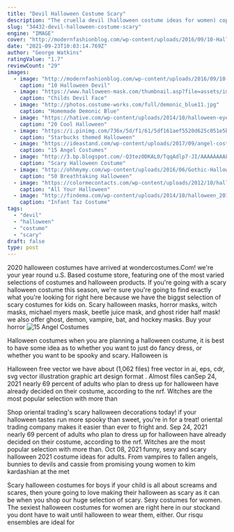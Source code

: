 ```yaml
---
title: "Devil Halloween Costume Scary"
description: "The cruella devil (halloween costume ideas for women) copy this costume:  30+ easy-scary halloween cupcake ideas for kids to devour. 25 best sweet and savory halloween treats recipes"
slug: "34432-devil-halloween-costume-scary"
engine: "IMAGE"
cover: "http://modernfashionblog.com/wp-content/uploads/2016/09/10-Halloween-Devil-Makeup-Ideas-For-Girls-Women-2016-10.jpg"
date: "2021-09-23T10:03:14.769Z"
author: "George Watkins"
ratingValue: "1.7"
reviewCount: "29"
images:
  - image: "http://modernfashionblog.com/wp-content/uploads/2016/09/10-Halloween-Devil-Makeup-Ideas-For-Girls-Women-2016-10.jpg"
    caption: "10 Halloween Devil"
  - image: "https://www.halloween-mask.com/thumbnail.asp?file=assets/images/grprev/12/devil_25408grprv.jpg&maxx=500&maxy=0"
    caption: "Childs Devil Face"
  - image: "http://photos.costume-works.com/full/demonic_blue11.jpg"
    caption: "Homemade Demonic Blue"
  - image: "https://hative.com/wp-content/uploads/2014/10/halloween-eye-makeup/2-halloween-eye-makeup-ideas.jpg"
    caption: "20 Cool Halloween"
  - image: "https://i.pinimg.com/736x/5d/f1/61/5df161aef5520d625c051e5b94fc5bce--scary-costumes-family-halloween-costumes.jpg"
    caption: "Starbucks themed Halloween"
  - image: "https://ideastand.com/wp-content/uploads/2017/09/angel-costume-diy/12-angel-costume-diy-ideas-tutorials.jpg"
    caption: "15 Angel Costumes"
  - image: "http://3.bp.blogspot.com/-Q3tez0DKAL0/TqqAdlp7-JI/AAAAAAAALL0/5AaIfy3Z0Ao/s1600/Scary+Halloween+Costume+ideas-14.jpg"
    caption: "Scary Halloween Costume"
  - image: "http://ohhmymy.com/wp-content/uploads/2016/06/Gothic-Halloween-Makeup.jpg"
    caption: "50 Breathtaking Halloween"
  - image: "https://colormecontacts.com/wp-content/uploads/2012/10/halloween-contacts-silver-eyes.jpg"
    caption: "All Your Halloween"
  - image: "http://findema.com/wp-content/uploads/2014/10/halloween_201469.jpg"
    caption: "Infant Taz Costume"
tags:
  - "devil"
  - "halloween"
  - "costume"
  - "scary"
draft: false
type: post
---
```


2020 halloween costumes have arrived at wondercostumes.Com! we're your year round u.S. Based costume store, featuring one of the most varied selections of costumes and halloween products. If you're going with a scary halloween costume this season, we're sure you're going to find exactly what you're looking for right here because we have the biggst selection of scary costumes for kids on. Scary halloween masks, horror masks, witch masks, michael myers mask, beetle juice mask, and ghost rider half mask! we also offer ghost, demon, vampire, bat, and hockey masks. Buy your horror
![15 Angel Costumes](https://ideastand.com/wp-content/uploads/2017/09/angel-costume-diy/12-angel-costume-diy-ideas-tutorials.jpg "15 Angel Costumes")

Halloween costumes when you are planning a halloween costume, it is best to have some idea as to whether you want to just do fancy dress, or whether you want to be spooky and scary. Halloween is
<!--inArticleAds-->

<!--galleryOne-->

Halloween free vector we have about (1,062 files) free vector in ai, eps, cdr, svg vector illustration graphic art design format . Almost files canSep 24, 2021 nearly 69 percent of adults who plan to dress up for halloween have already decided on their costume, according to the nrf. Witches are the most popular selection with more than
<!--inArticleAds-->

<!--galleryTwo-->

Shop oriental trading's scary halloween decorations today! if your halloween tastes run more spooky than sweet, you're in for a treat! oriental trading company makes it easier than ever to fright and. Sep 24, 2021 nearly 69 percent of adults who plan to dress up for halloween have already decided on their costume, according to the nrf. Witches are the most popular selection with more than. Oct 08, 2021 funny, sexy and scary halloween 2021 costume ideas for adults. From vampires to fallen angels, bunnies to devils and cassie from promising young women to kim kardashian at the met
<!--galleryThree-->

Scary halloween costumes for boys if your child is all about screams and scares, then youre going to love making their halloween as scary as it can be when you shop our huge selection of scary. Sexy costumes for women. The sexiest halloween costumes for women are right here in our stockand you dont have to wait until halloween to wear them, either. Our risqu ensembles are ideal for